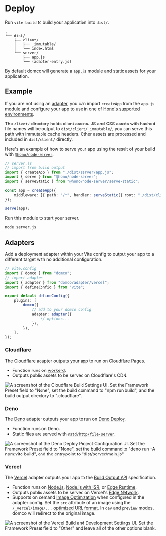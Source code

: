 # Deploy

Run `vite build` to build your application into `dist/`.

```
.
└── dist/
	├── client/
	│	├── _immutable/
	│	└── index.html
	└── server/
		├── app.js
		└── (adapter-entry.js)
```

By default domco will generate a `app.js` module and static assets for your application.

## Example

If you are not using an [adapter](#adapters), you can import `createApp` from the `app.js` module and configure your app to use in one of [Hono's supported environments](https://hono.dev/docs/getting-started/basic).

The `client/` directory holds client assets. JS and CSS assets with hashed file names will be output to `dist/client/_immutable/`, you can serve this path with immutable cache headers. Other assets are processed and included in `dist/client/` directly.

Here's an example of how to serve your app using the result of your build with [`@hono/node-server`](https://github.com/honojs/node-server).

```ts
// server.js
// import from build output
import { createApp } from "./dist/server/app.js";
import { serve } from "@hono/node-server";
import { serveStatic } from "@hono/node-server/serve-static";

const app = createApp({
	middleware: [{ path: "/*", handler: serveStatic({ root: "./dist/client" }) }],
});

serve(app);
```

Run this module to start your server.

```bash
node server.js
```

## Adapters

Add a deployment adapter within your Vite config to output your app to a different target with no additional configuration.

```ts {4,11-13}
// vite.config
import { domco } from "domco";
// import adapter
import { adapter } from "domco/adapter/vercel";
import { defineConfig } from "vite";

export default defineConfig({
	plugins: [
		domco({
			// add to your domco config
			adapter: adapter({
				// options...
			}),
		}),
	],
});
```

### Cloudflare

The [Cloudflare](https://cloudflare.com) adapter outputs your app to run on [Cloudflare Pages](https://pages.cloudflare.com/).

- Function runs on [workerd](https://github.com/cloudflare/workerd).
- Outputs public assets to be served on Cloudflare's CDN.

![A screenshot of the Cloudflare Build Settings UI. Set the Framework Preset field to "None", set the build command to "npm run build", and the build output directory to ".cloudflare".](/_vercel/image?url=/images/cloudflare/build-settings.png&w=1280&q=100)

### Deno

The [Deno](https://deno.com) adapter outputs your app to run on [Deno Deploy](https://deno.com/deploy).

- Function runs on Deno.
- Static files are served with [`@std/http/file-server`](https://jsr.io/@std/http).

![A screenshot of the Deno Deploy Project Configuration UI. Set the Framework Preset field to "None", set the build command to "deno run -A npm:vite build", and the entrypoint to "dist/server/main.js".](/_vercel/image?url=/images/deno/build-settings.png&w=1280&q=100)

### Vercel

The [Vercel](https://vercel.com) adapter outputs your app to the [Build Output API](https://vercel.com/docs/build-output-api/v3) specification.

- Function runs on [Node.js](https://vercel.com/docs/functions/runtimes#node.js), [Node.js with ISR](https://vercel.com/docs/incremental-static-regeneration), or [Edge Runtime](https://vercel.com/docs/functions/runtimes/edge-runtime).
- Outputs public assets to be served on Vercel's [Edge Network](https://vercel.com/docs/edge-network/overview).
- Supports on demand [Image Optimization](https://vercel.com/docs/image-optimization) when configured in the adapter config. Set the `src` attribute of an image using the `/_vercel/image/...` [optimized URL format](https://vercel.com/docs/image-optimization#optimized-url-format). In `dev` and `preview` modes, domco will redirect to the original image.

![A screenshot of the Vercel Build and Development Settings UI. Set the Framework Preset field to "Other" and leave all of the other options blank.](/_vercel/image?url=/images/vercel/build-settings.png&w=1280&q=100)
